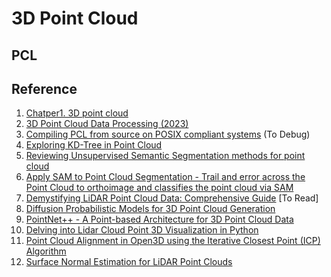 # 3D Point Cloud

## PCL

## Reference
1. [Chatper1. 3D point cloud](https://www.youtube.com/watch?v=nSVOSIUYna4)
2. [3D Point Cloud Data Processing (2023)](https://www.youtube.com/playlist?list=PLubUquiqNQdN83-fPBzzViEEqohpdlwk2)
3. [Compiling PCL from source on POSIX compliant systems](https://pcl.readthedocs.io/projects/tutorials/en/latest/compiling_pcl_posix.html) (To Debug)
4. [Exploring KD-Tree in Point Cloud](https://medium.com/@OttoYu/exploring-kd-tree-in-point-cloud-c9c767095923)
5. [Reviewing Unsupervised Semantic Segmentation methods for point cloud](https://medium.com/forestree/reviewing-unsupervised-semantic-segmentation-methods-for-point-cloud-a50a508f7f88)
6. [Apply SAM to Point Cloud Segmentation - Trail and error across the Point Cloud to orthoimage and classifies the point cloud via SAM](https://medium.com/@OttoYu/apply-sam-to-point-cloud-segmentation-399d506e58b0)
7. [Demystifying LiDAR Point Cloud Data: Comprehensive Guide](https://medium.com/@matt-sharon/lidar-point-cloud-data-guide-62c126101c08) [To Read]
8. [Diffusion Probabilistic Models for 3D Point Cloud Generation](https://medium.com/@adityap2169/diffusion-probabilistic-models-for-3d-point-cloud-generation-fc0ac259067c)
9. [PointNet++ - A Point-based Architecture for 3D Point Cloud Data](https://medium.com/@nikitamalviya/pointnet-a-point-based-architecture-for-3d-point-cloud-data-32c1e7a16b84)
10. [Delving into Lidar Cloud Point 3D Visualization in Python](https://lvimuth.medium.com/delving-into-lidar-cloud-point-3d-visualization-in-python-4bbdf05eac0b)
11. [Point Cloud Alignment in Open3D using the Iterative Closest Point (ICP) Algorithm](https://medium.com/@BlanchR2/point-cloud-alignment-in-open3d-using-the-iterative-closest-point-icp-algorithm-22433693aa8a)
12. [Surface Normal Estimation for LiDAR Point Clouds](https://medium.com/@reichert.hannes/surface-normal-estimation-for-lidar-point-clouds-876b84d89744)

